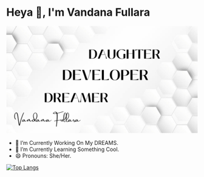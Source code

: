 # Heya 👋, I'm Vandana Fullara
![](https://github.com/vandana3fullara/vandana3fullara/blob/main/DAUGHTER.png)


- 🔭 I’m Currently Working On My DREAMS. 
- 🌱 I’m Currently Learning Something Cool. 
- 😄 Pronouns: She/Her. 
  

  

[![Top Langs](https://github-readme-stats.vercel.app/api/top-langs/?username=vandana3fullara&layout=compact)](https://github.com/vandana3fullara/github-readme-stats)
